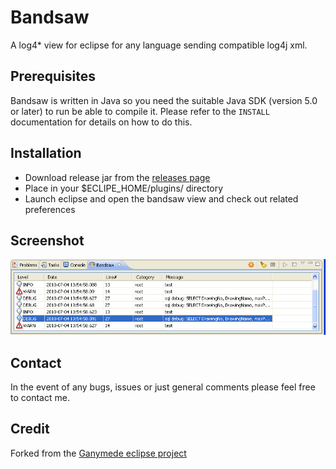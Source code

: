 # Bandsaw

A log4* view for eclipse for any language sending compatible log4j xml.

## Prerequisites

Bandsaw is written in Java so you need the suitable Java SDK (version 5.0 or
later) to run be able to compile it. Please refer to the `INSTALL`
documentation for details on how to do this.

## Installation

- Download release jar from the [releases page](http://github.com/gaving/tlaloc/downloads)
- Place in your $ECLIPE_HOME/plugins/ directory
- Launch eclipse and open the bandsaw view and check out related preferences

## Screenshot

![windows](http://github.com/gaving/bandsaw/raw/master/site/1.png)

## Contact

In the event of any bugs, issues or just general comments please feel free to
contact me.

## Credit

Forked from the [Ganymede eclipse project](http://sourceforge.net/projects/ganymede/)
